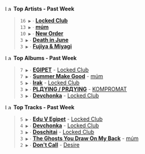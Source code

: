 <!--START_LASTFM_ARTISTS:{"period": "7day", "rows": 5}-->
<a href="https://last.fm" target="_blank"><img src="https://user-images.githubusercontent.com/17434202/215290617-e793598d-d7c9-428f-9975-156db1ba89cc.svg" alt="Last.fm Logo" width="18" height="13"/></a> **Top Artists - Past Week**

> `16 ▶️` ∙ **[Locked Club](https://www.last.fm/music/Locked+Club)**<br/>
> `13 ▶️` ∙ **[múm](https://www.last.fm/music/m%C3%BAm)**<br/>
> `10 ▶️` ∙ **[New Order](https://www.last.fm/music/New+Order)**<br/>
> `3 ▶️` ∙ **[Death in June](https://www.last.fm/music/Death+in+June)**<br/>
> `3 ▶️` ∙ **[Fujiya & Miyagi](https://www.last.fm/music/Fujiya+&+Miyagi)**<br/>
<!--END_LASTFM_ARTISTS-->

<!--START_LASTFM_ALBUMS:{"period": "7day", "rows": 5}-->
<a href="https://last.fm" target="_blank"><img src="https://user-images.githubusercontent.com/17434202/215290617-e793598d-d7c9-428f-9975-156db1ba89cc.svg" alt="Last.fm Logo" width="18" height="13"/></a> **Top Albums - Past Week**

> `7 ▶️` ∙ **[EGIPET](https://www.last.fm/music/Locked+Club/EGIPET)** - [Locked Club](https://www.last.fm/music/Locked+Club)<br/>
> `7 ▶️` ∙ **[Summer Make Good](https://www.last.fm/music/m%C3%BAm/Summer+Make+Good)** - [múm](https://www.last.fm/music/m%C3%BAm)<br/>
> `5 ▶️` ∙ **[Irak](https://www.last.fm/music/Locked+Club/Irak)** - [Locked Club](https://www.last.fm/music/Locked+Club)<br/>
> `3 ▶️` ∙ **[PLДYING / PRДYING](https://www.last.fm/music/KOMPROMAT/PL%D0%94YING+%2F+PR%D0%94YING)** - [KOMPROMAT](https://www.last.fm/music/KOMPROMAT)<br/>
> `3 ▶️` ∙ **[Devchonka](https://www.last.fm/music/Locked+Club/Devchonka)** - [Locked Club](https://www.last.fm/music/Locked+Club)<br/>
<!--END_LASTFM_ALBUMS-->

<!--START_LASTFM_TRACKS:{"period": "7day", "rows": 5}-->
<a href="https://last.fm" target="_blank"><img src="https://user-images.githubusercontent.com/17434202/215290617-e793598d-d7c9-428f-9975-156db1ba89cc.svg" alt="Last.fm Logo" width="18" height="13"/></a> **Top Tracks - Past Week**

> `5 ▶️` ∙ **[Edu V Egipet](https://www.last.fm/music/Locked+Club/_/Edu+V+Egipet)** - [Locked Club](https://www.last.fm/music/Locked+Club)<br/>
> `4 ▶️` ∙ **[Devchonka](https://www.last.fm/music/Locked+Club/_/Devchonka)** - [Locked Club](https://www.last.fm/music/Locked+Club)<br/>
> `3 ▶️` ∙ **[Doschitai](https://www.last.fm/music/Locked+Club/_/Doschitai)** - [Locked Club](https://www.last.fm/music/Locked+Club)<br/>
> `3 ▶️` ∙ **[The Ghosts You Draw On My Back](https://www.last.fm/music/m%C3%BAm/_/The+Ghosts+You+Draw+On+My+Back)** - [múm](https://www.last.fm/music/m%C3%BAm)<br/>
> `2 ▶️` ∙ **[Don't Call](https://www.last.fm/music/Desire/_/Don%27t+Call)** - [Desire](https://www.last.fm/music/Desire)<br/>
<!--END_LASTFM_TRACKS-->